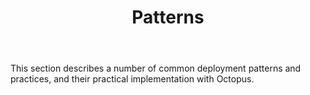 ﻿---
title: Patterns
position: 8
---


This section describes a number of common deployment patterns and practices, and their practical implementation with Octopus.

